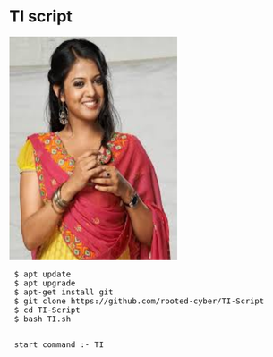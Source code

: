 # TI script

<img src="https://github.com/rooted-cyber/image-upload/raw/master/image-my.png" style="width:300px;height:400px;">
<pre>
 $ apt update
 $ apt upgrade
 $ apt-get install git
 $ git clone https://github.com/rooted-cyber/TI-Script
 $ cd TI-Script
 $ bash TI.sh
 </pre>
 
 <pre>
 start command :- TI </pre>
